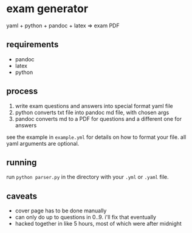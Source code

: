 # exam generator
yaml + python + pandoc + latex => exam PDF

## requirements

 - pandoc
 - latex
 - python

## process

1. write exam questions and answers into special format yaml file
2. python converts txt file into pandoc md file, with chosen args
3. pandoc converts md to a PDF for questions and a different one for answers

see the example in `example.yml` for details on how to format your file. all yaml arguments are optional.

## running

run `python parser.py` in the directory with your `.yml` or `.yaml` file.

## caveats

 - cover page has to be done manually
 - can only do up to questions in 0..9. i'll fix that eventually
 - hacked together in like 5 hours, most of which were after midnight
